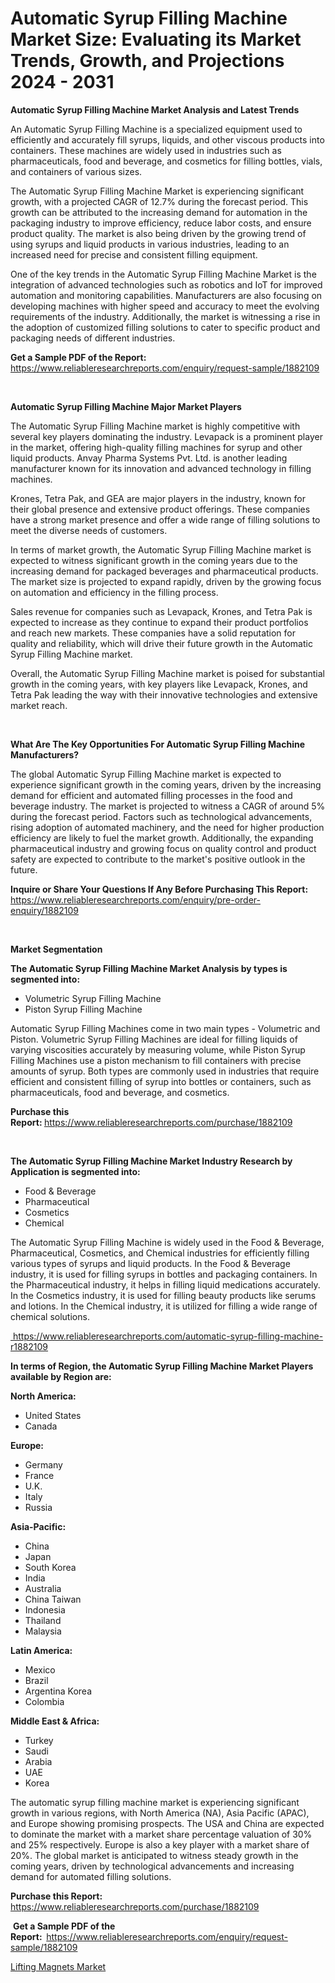 <p><h1>Automatic Syrup Filling Machine Market Size: Evaluating its Market Trends, Growth, and Projections 2024 - 2031</h1></p><p><strong>Automatic Syrup Filling Machine Market Analysis and Latest Trends</strong></p>
<p><p>An Automatic Syrup Filling Machine is a specialized equipment used to efficiently and accurately fill syrups, liquids, and other viscous products into containers. These machines are widely used in industries such as pharmaceuticals, food and beverage, and cosmetics for filling bottles, vials, and containers of various sizes.</p><p>The Automatic Syrup Filling Machine Market is experiencing significant growth, with a projected CAGR of 12.7% during the forecast period. This growth can be attributed to the increasing demand for automation in the packaging industry to improve efficiency, reduce labor costs, and ensure product quality. The market is also being driven by the growing trend of using syrups and liquid products in various industries, leading to an increased need for precise and consistent filling equipment.</p><p>One of the key trends in the Automatic Syrup Filling Machine Market is the integration of advanced technologies such as robotics and IoT for improved automation and monitoring capabilities. Manufacturers are also focusing on developing machines with higher speed and accuracy to meet the evolving requirements of the industry. Additionally, the market is witnessing a rise in the adoption of customized filling solutions to cater to specific product and packaging needs of different industries.</p></p>
<p><strong>Get a Sample PDF of the Report:&nbsp;</strong> <a href="https://www.reliableresearchreports.com/enquiry/request-sample/1882109">https://www.reliableresearchreports.com/enquiry/request-sample/1882109</a></p>
<p>&nbsp;</p>
<p><strong>Automatic Syrup Filling Machine Major Market Players</strong></p>
<p><p>The Automatic Syrup Filling Machine market is highly competitive with several key players dominating the industry. Levapack is a prominent player in the market, offering high-quality filling machines for syrup and other liquid products. Anvay Pharma Systems Pvt. Ltd. is another leading manufacturer known for its innovation and advanced technology in filling machines.</p><p>Krones, Tetra Pak, and GEA are major players in the industry, known for their global presence and extensive product offerings. These companies have a strong market presence and offer a wide range of filling solutions to meet the diverse needs of customers.</p><p>In terms of market growth, the Automatic Syrup Filling Machine market is expected to witness significant growth in the coming years due to the increasing demand for packaged beverages and pharmaceutical products. The market size is projected to expand rapidly, driven by the growing focus on automation and efficiency in the filling process.</p><p>Sales revenue for companies such as Levapack, Krones, and Tetra Pak is expected to increase as they continue to expand their product portfolios and reach new markets. These companies have a solid reputation for quality and reliability, which will drive their future growth in the Automatic Syrup Filling Machine market.</p><p>Overall, the Automatic Syrup Filling Machine market is poised for substantial growth in the coming years, with key players like Levapack, Krones, and Tetra Pak leading the way with their innovative technologies and extensive market reach.</p></p>
<p>&nbsp;</p>
<p><strong>What Are The Key Opportunities For Automatic Syrup Filling Machine Manufacturers?</strong></p>
<p><p>The global Automatic Syrup Filling Machine market is expected to experience significant growth in the coming years, driven by the increasing demand for efficient and automated filling processes in the food and beverage industry. The market is projected to witness a CAGR of around 5% during the forecast period. Factors such as technological advancements, rising adoption of automated machinery, and the need for higher production efficiency are likely to fuel the market growth. Additionally, the expanding pharmaceutical industry and growing focus on quality control and product safety are expected to contribute to the market's positive outlook in the future.</p></p>
<p><strong>Inquire or Share Your Questions If Any Before Purchasing This Report:</strong> <a href="https://www.reliableresearchreports.com/enquiry/pre-order-enquiry/1882109">https://www.reliableresearchreports.com/enquiry/pre-order-enquiry/1882109</a></p>
<p>&nbsp;</p>
<p><strong>Market Segmentation</strong></p>
<p><strong>The Automatic Syrup Filling Machine Market Analysis by types is segmented into:</strong></p>
<p><ul><li>Volumetric Syrup Filling Machine</li><li>Piston Syrup Filling Machine</li></ul></p>
<p><p>Automatic Syrup Filling Machines come in two main types - Volumetric and Piston. Volumetric Syrup Filling Machines are ideal for filling liquids of varying viscosities accurately by measuring volume, while Piston Syrup Filling Machines use a piston mechanism to fill containers with precise amounts of syrup. Both types are commonly used in industries that require efficient and consistent filling of syrup into bottles or containers, such as pharmaceuticals, food and beverage, and cosmetics.</p></p>
<p><strong>Purchase this Report:&nbsp;</strong><a href="https://www.reliableresearchreports.com/purchase/1882109">https://www.reliableresearchreports.com/purchase/1882109</a></p>
<p>&nbsp;</p>
<p><strong>The Automatic Syrup Filling Machine Market Industry Research by Application is segmented into:</strong></p>
<p><ul><li>Food & Beverage</li><li>Pharmaceutical</li><li>Cosmetics</li><li>Chemical</li></ul></p>
<p><p>The Automatic Syrup Filling Machine is widely used in the Food & Beverage, Pharmaceutical, Cosmetics, and Chemical industries for efficiently filling various types of syrups and liquid products. In the Food & Beverage industry, it is used for filling syrups in bottles and packaging containers. In the Pharmaceutical industry, it helps in filling liquid medications accurately. In the Cosmetics industry, it is used for filling beauty products like serums and lotions. In the Chemical industry, it is utilized for filling a wide range of chemical solutions.</p></p>
<p><a href="https://www.reliableresearchreports.com/automatic-syrup-filling-machine-r1882109">&nbsp;https://www.reliableresearchreports.com/automatic-syrup-filling-machine-r1882109</a></p>
<p><strong>In terms of Region, the Automatic Syrup Filling Machine Market Players available by Region are:</strong></p>
<p>
    <p> <strong> North America: </strong>
        <ul>
            <li>United States</li>
            <li>Canada</li>
        </ul>
        </p> 
    <p> <strong> Europe: </strong>
        <ul>
            <li>Germany</li>
            <li>France</li>
            <li>U.K.</li>
            <li>Italy</li>
            <li>Russia</li>
        </ul>
        </p> 
    <p> <strong> Asia-Pacific: </strong>
        <ul>
            <li>China</li>
            <li>Japan</li>
            <li>South Korea</li>
            <li>India</li>
            <li>Australia</li>
            <li>China Taiwan</li>
            <li>Indonesia</li>
            <li>Thailand</li>
            <li>Malaysia</li>
        </ul>
        </p> 
    <p> <strong> Latin America: </strong>
        <ul>
            <li>Mexico</li>
            <li>Brazil</li>
            <li>Argentina Korea</li>
            <li>Colombia</li>
        </ul>
        </p> 
    <p> <strong> Middle East & Africa: </strong>
        <ul>
            <li>Turkey</li>
            <li>Saudi</li>
            <li>Arabia</li>
            <li>UAE</li>
            <li>Korea</li>
        </ul>
    </p>
    </p>
<p><p>The automatic syrup filling machine market is experiencing significant growth in various regions, with North America (NA), Asia Pacific (APAC), and Europe showing promising prospects. The USA and China are expected to dominate the market with a market share percentage valuation of 30% and 25% respectively. Europe is also a key player with a market share of 20%. The global market is anticipated to witness steady growth in the coming years, driven by technological advancements and increasing demand for automated filling solutions.</p></p>
<p><strong>Purchase this Report: </strong><a href="https://www.reliableresearchreports.com/purchase/1882109">https://www.reliableresearchreports.com/purchase/1882109</a></p>
<p>&nbsp;<strong>Get a Sample PDF of the Report:&nbsp;&nbsp;</strong><a href="https://www.reliableresearchreports.com/enquiry/request-sample/1882109">https://www.reliableresearchreports.com/enquiry/request-sample/1882109</a></p>
<p><strong></strong></p>
<p><p><a href="https://github.com/marthawweekle/Market-Research-Report-List-1/blob/main/lifting-magnets-market.md">Lifting Magnets Market</a></p></p>